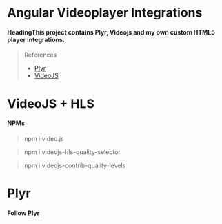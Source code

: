 # Angular Videoplayer Integrations 

#### HeadingThis project contains Plyr, Videojs and my own custom HTML5 player integrations.

>References
>- [Plyr](https://plyr.io/)
>- [VideoJS](https://videojs.com/)

# VideoJS + HLS

#### NPMs

>  npm i video.js

>  npm i videojs-hls-quality-selector

>  npm i videojs-contrib-quality-levels


# Plyr

#### Follow   [Plyr](https://www.npmjs.com/package/ngx-plyr)
